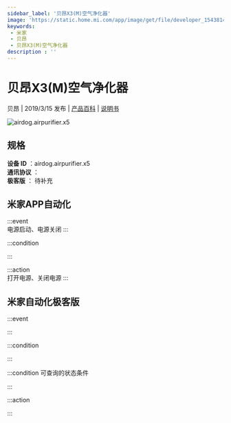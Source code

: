 ```yaml
---
sidebar_label: '贝昂X3(M)空气净化器'
image: 'https://static.home.mi.com/app/image/get/file/developer_154381482155s9hs7i.png'
keywords: 
 - 米家
 - 贝昂
 - 贝昂X3(M)空气净化器
description : ''
---
```

# 贝昂X3(M)空气净化器

贝昂 | 2019/3/15 发布 | [产品百科](https://home.mi.com/webapp/content/baike/product/index.html?model=airdog.airpurifier.x5/) | [说明书](https://home.mi.com/views/introduction.html?model=airdog.airpurifier.x5&region=cn)

![airdog.airpurifier.x5](https://static.home.mi.com/app/image/get/file/developer_154381482155s9hs7i.png)

## 规格  
> 
**设备 ID** ：airdog.airpurifier.x5  
**通讯协议** ：  
**极客版**  ： 待补充 


## 米家APP自动化  

:::event  
电源启动、电源关闭
:::

:::condition  

:::

:::action   
打开电源、关闭电源
:::

## 米家自动化极客版  

:::event  

:::

:::condition  

:::

:::condition 可查询的状态条件  

:::

:::action  

:::

        
